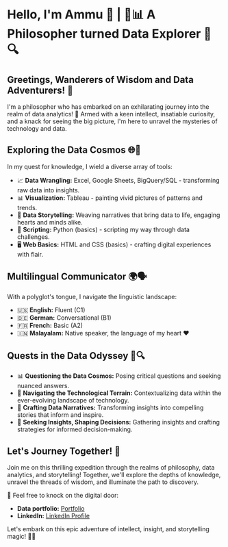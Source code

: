 #  Hello, I'm Ammu 👋 | 🧠📊 A Philosopher turned Data Explorer 🚀🔍

## Greetings, Wanderers of Wisdom and Data Adventurers! 🌟

I'm a philosopher who has embarked on an exhilarating journey into the realm of data analytics! 🌌 Armed with a keen intellect, insatiable curiosity, and a knack for seeing the big picture, I'm here to unravel the mysteries of technology and data.

## Exploring the Data Cosmos 🌐🔭

In my quest for knowledge, I wield a diverse array of tools:

- 📈 **Data Wrangling:** Excel, Google Sheets, BigQuery/SQL - transforming raw data into insights.
- 📊 **Visualization:** Tableau - painting vivid pictures of patterns and trends.
- 📝 **Data Storytelling:** Weaving narratives that bring data to life, engaging hearts and minds alike.
- 🐍 **Scripting:** Python (basics) - scripting my way through data challenges.
- 🖥️ **Web Basics:** HTML and CSS (basics) - crafting digital experiences with flair.

## Multilingual Communicator 🌍🗣️

With a polyglot's tongue, I navigate the linguistic landscape:

- 🇺🇸 **English:** Fluent (C1)
- 🇩🇪 **German:** Conversational (B1)
- 🇫🇷 **French:** Basic (A2)
- 🇮🇳 **Malayalam:** Native speaker, the language of my heart ❤️

## Quests in the Data Odyssey 🚀🔍

- 📊 **Questioning the Data Cosmos:** Posing critical questions and seeking nuanced answers.
- 🧭 **Navigating the Technological Terrain:** Contextualizing data within the ever-evolving landscape of technology.
- 📖 **Crafting Data Narratives:** Transforming insights into compelling stories that inform and inspire.
- 🌟 **Seeking Insights, Shaping Decisions:** Gathering insights and crafting strategies for informed decision-making.

## Let's Journey Together! 🌟

Join me on this thrilling expedition through the realms of philosophy, data analytics, and storytelling! Together, we'll explore the depths of knowledge, unravel the threads of wisdom, and illuminate the path to discovery.

🚪 Feel free to knock on the digital door:

- **Data portfolio:** [ Portfolio](https://ammu993.github.io/portfolio/)
- **LinkedIn:** [LinkedIn Profile](linkedin.com/in/ammu-joshy-01)


Let's embark on this epic adventure of intellect, insight, and storytelling magic! 🚀✨

